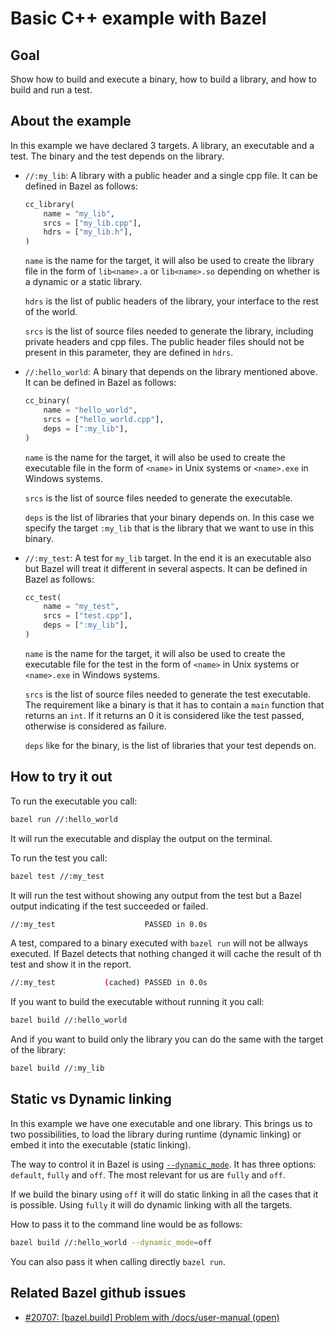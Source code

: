 # Basic C++ example with Bazel

## Goal

Show how to build and execute a binary, how to build a library, and how to build and run a test.

## About the example

In this example we have declared 3 targets. A library, an executable and a test. The binary and the test depends on the library.

* `//:my_lib`: A library with a public header and a single cpp file. It can be defined in Bazel as follows:

   ```python
   cc_library(
       name = "my_lib",
       srcs = ["my_lib.cpp"],
       hdrs = ["my_lib.h"],
   )
   ```

  `name` is the name for the target, it will also be used to create the library file in the form of `lib<name>.a` or `lib<name>.so` depending on whether is a dynamic or a static library.

  `hdrs` is the list of public headers of the library, your interface to the rest of the world.

  `srcs` is the list of source files needed to generate the library, including private headers and cpp files. The public header files should not be present in this parameter, they are defined in `hdrs`.

* `//:hello_world`: A binary that depends on the library mentioned above. It can be defined in Bazel as follows:

  ```python
  cc_binary(
      name = "hello_world",
      srcs = ["hello_world.cpp"],
      deps = [":my_lib"],
  )
  ```

  `name` is the name for the target, it will also be used to create the executable file in the form of `<name>` in Unix systems or `<name>.exe` in Windows systems.

  `srcs` is the list of source files needed to generate the executable.

  `deps` is the list of libraries that your binary depends on. In this case we specify the target `:my_lib` that is the library that we want to use in this binary.

* `//:my_test`: A test for `my_lib` target. In the end it is an executable also but Bazel will treat it different in several aspects. It can be defined in Bazel as follows:

  ```python
  cc_test(
      name = "my_test",
      srcs = ["test.cpp"],
      deps = [":my_lib"],
  )
  ```

  `name` is the name for the target, it will also be used to create the executable file for the test in the form of `<name>` in Unix systems or `<name>.exe` in Windows systems.

  `srcs` is the list of source files needed to generate the test executable. The requirement like a binary is that it has to contain a `main` function that returns an `int`. If it returns an 0 it is considered like the test passed, otherwise is considered as failure.

  `deps` like for the binary, is the list of libraries that your test depends on.

## How to try it out

To run the executable you call:

```bash
bazel run //:hello_world
```

It will run the executable and display the output on the terminal.

To run the test you call:

```bash
bazel test //:my_test
```

It will run the test without showing any output from the test but a Bazel output indicating if the test succeeded or failed.

```bash
//:my_test                    PASSED in 0.0s
```

A test, compared to a binary executed with `bazel run` will not be allways executed. If Bazel detects that nothing changed it will cache the result of th test and show it in the report.

```bash
//:my_test           (cached) PASSED in 0.0s
```

If you want to build the executable without running it you call:

```bash
bazel build //:hello_world
```

And if you want to build only the library you can do the same with the target of the library:

```bash
bazel build //:my_lib
```

## Static vs Dynamic linking

In this example we have one executable and one library. This brings us to two possibilities, to load the library during runtime (dynamic linking) or embed it into the executable (static linking).

The way to control it in Bazel is using [`--dynamic_mode`](https://bazel.build/docs/user-manual#dynamic-mode). It has three options: `default`, `fully` and `off`. The most relevant for us are `fully` and `off`.

If we build the binary using `off` it will do static linking in all the cases that it is possible. Using `fully` it will do dynamic linking with all the targets.

How to pass it to the command line would be as follows:

```bash
bazel build //:hello_world --dynamic_mode=off
```

You can also pass it when calling directly `bazel run`.

## Related Bazel github issues

* [#20707: [bazel.build] Problem with /docs/user-manual (open)](https://github.com/bazelbuild/bazel/issues/20707)
